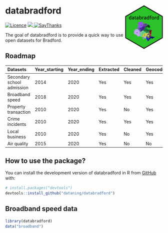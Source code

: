 
<!-- README.md is generated from README.Rmd. Please edit that file -->

# databradford <img src="man/figures/logo.png" align="right" />

<!-- badges: start -->
</tr>
</thead>
<tbody>
<tr class="odd">
<td align="left">
<a href="https://www.gnu.org/licenses/gpl-3.0.en.html"><img src="https://img.shields.io/badge/licence-GPL--3-blue.svg" alt="Licence"></a>
</td>
<td align="left">
<a href="https://codecov.io/gh/dataning/databradford">
<img src="https://codecov.io/gh/dataning/databradford/branch/master/graph/badge.svg?token=W1J9I2X338"/>
</a>
</td>
</tr>
<tr class="odd">
<td align="left">
<a href="https://saythanks.io/to/datalulu%40gmail.com"><img src="https://img.shields.io/badge/Say%20Thanks-!-1EAEDB.svg" alt="SayThanks"></a>
</td>
</tr>
</tbody>
</table>

<br>

<!-- badges: end -->

The goal of databradford is to provide a quick way to use open datasets
for Bradford.

## Roadmap

| Datasets                   | Year\_starting | Year\_ending | Extracted | Cleaned | Geocoded | Accessible |
|:---------------------------|:---------------|:-------------|:----------|:--------|:---------|:-----------|
| Secondary school admission | 2014           | 2020         | Yes       | Yes     | Yes      | Yes        |
| Broadband speed            | 2018           | 2020         | Yes       | Yes     | Yes      | Yes        |
| Property transaction       | 2010           | 2020         | Yes       | No      | Yes      | Request    |
| Crime incidents            | 2010           | 2020         | Yes       | Yes     | Yes      | Request    |
| Local business             | 2010           | 2020         | Yes       | No      | Yes      | Request    |
| Air quality                | 2015           | 2020         | Yes       | No      | No       | No         |

## How to use the package?

You can install the development version of databradford in R from
[GitHub](https://github.com/) with:

``` r
# install.packages("devtools")
devtools::install_github("dataning/databradford")
```

## Broadband speed data

``` r
library(databradford)
data("broadband")
```
